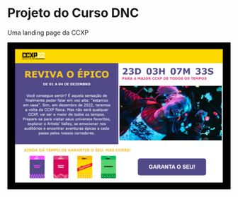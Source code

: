 <h1>Projeto do Curso DNC</h1>

<p>Uma landing page da CCXP</p>
<img src="assets/img/landingPag.PNG">